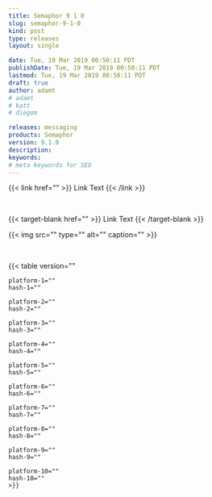 ```yaml
---
title: Semaphor 9 1 0
slug: semaphor-9-1-0
kind: post
type: releases
layout: single

date: Tue, 19 Mar 2019 00:50:11 PDT
publishDate: Tue, 19 Mar 2019 00:50:11 PDT
lastmod: Tue, 19 Mar 2019 00:50:11 PDT
draft: true
author: adamt
# adamt
# katt
# diegom 

releases: messaging
products: Semaphor 
version: 9.1.0
description: 
keywords: 
# meta keywords for SEO 
---
```




<!-- link -->
{{< link
    href="" >}}
    Link Text
{{< /link >}}

<br> 

<!-- link target-blank -->
{{< target-blank
    href="" >}}
    Link Text
{{< /target-blank >}}


<!-- img/figure -->
{{< img 
    src="" 
    type="" 
    alt="" 
    caption="" >}} 

<br>

<!-- hash table -->
{{< table 
    version=""

    platform-1="" 
    hash-1="" 
    
    platform-2="" 
    hash-2=""  

    platform-3="" 
    hash-3=""  

    platform-4="" 
    hash-4="" 

    platform-5="" 
    hash-5=""  

    platform-6="" 
    hash-6=""  

    platform-7="" 
    hash-7=""  

    platform-8="" 
    hash-8=""  

    platform-9="" 
    hash-9=""  

    platform-10="" 
    hash-10=""  
    >}} 